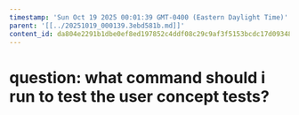 ```yaml
---
timestamp: 'Sun Oct 19 2025 00:01:39 GMT-0400 (Eastern Daylight Time)'
parent: '[[../20251019_000139.3ebd581b.md]]'
content_id: da804e2291b1dbe0ef8ed197852c4ddf08c29c9af3f5153bcdc17d093485166d
---
```


# question: what command should i run to test the user concept tests?
